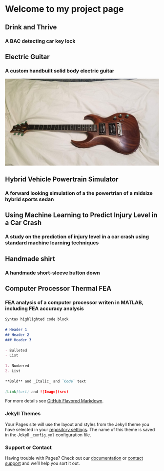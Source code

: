 # Welcome to my project page

## Drink and Thrive 
### A BAC detecting car key lock

## Electric Guitar
### A custom handbuilt solid body electric guitar
<img src="images/unstrung_guitar.jpg" alt="guitar" class="inline"/>

## Hybrid Vehicle Powertrain Simulator
### A forward looking simulation of a the powertrian of a midsize hybrid sports sedan

## Using Machine Learning to Predict Injury Level in a Car Crash
### A study on the prediction of injury level in a car crash using standard machine learning techniques

## Handmade shirt
### A handmade short-sleeve button down

## Computer Processor Thermal FEA
### FEA analysis of a computer processor writen in MATLAB, including FEA accuracy analysis

```markdown
Syntax highlighted code block

# Header 1
## Header 2
### Header 3

- Bulleted
- List

1. Numbered
2. List

**Bold** and _Italic_ and `Code` text

[Link](url) and ![Image](src)
```

For more details see [GitHub Flavored Markdown](https://guides.github.com/features/mastering-markdown/).

### Jekyll Themes

Your Pages site will use the layout and styles from the Jekyll theme you have selected in your [repository settings](https://github.com/tmalchodi3/tmalchodi3.github.io/settings). The name of this theme is saved in the Jekyll `_config.yml` configuration file.

### Support or Contact

Having trouble with Pages? Check out our [documentation](https://help.github.com/categories/github-pages-basics/) or [contact support](https://github.com/contact) and we’ll help you sort it out.
